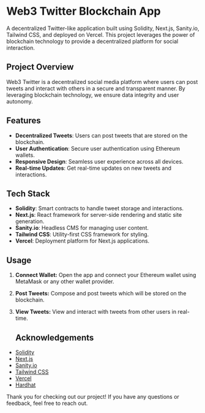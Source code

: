 # Web3 Twitter Blockchain App

A decentralized Twitter-like application built using Solidity, Next.js, Sanity.io, Tailwind CSS, and deployed on Vercel. This project leverages the power of blockchain technology to provide a decentralized platform for social interaction.

## Project Overview

Web3 Twitter is a decentralized social media platform where users can post tweets and interact with others in a secure and transparent manner. By leveraging blockchain technology, we ensure data integrity and user autonomy.

## Features

- **Decentralized Tweets**: Users can post tweets that are stored on the blockchain.
- **User Authentication**: Secure user authentication using Ethereum wallets.
- **Responsive Design**: Seamless user experience across all devices.
- **Real-time Updates**: Get real-time updates on new tweets and interactions.

## Tech Stack

- **Solidity**: Smart contracts to handle tweet storage and interactions.
- **Next.js**: React framework for server-side rendering and static site generation.
- **Sanity.io**: Headless CMS for managing user content.
- **Tailwind CSS**: Utility-first CSS framework for styling.
- **Vercel**: Deployment platform for Next.js applications.

## Usage

1. **Connect Wallet:**
   Open the app and connect your Ethereum wallet using MetaMask or any other wallet provider.

2. **Post Tweets:**
   Compose and post tweets which will be stored on the blockchain.

3. **View Tweets:**
   View and interact with tweets from other users in real-time.

   ## Acknowledgements

- [Solidity](https://soliditylang.org/)
- [Next.js](https://nextjs.org/)
- [Sanity.io](https://www.sanity.io/)
- [Tailwind CSS](https://tailwindcss.com/)
- [Vercel](https://vercel.com/)
- [Hardhat](https://hardhat.org/)

Thank you for checking out our project! If you have any questions or feedback, feel free to reach out.
